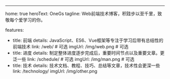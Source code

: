 ---
home: true
heroText: OneGs
tagline: Web前端技术博客，积跬步以至千里，致敬每个爱学习的你。

features:
  - title: 前端
    details: JavaScript、ES6、Vue框架等专注于学习后带有总结性的前端技术
    link: /web/ # 可选
    imgUrl: /img/web.png # 可选
  - title: 进度
    details: 制定整体进度逐步完成后，重要时间节点以及重要文章。更泛一些
    link: /schedule/ # 可选
    imgUrl: /img/man.png # 可选
  - title: 技术
    details: 技术文档、教程、技巧、总结等文章，技术性会更深一些
    link: /technology/
    imgUrl: /img/other.png
